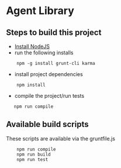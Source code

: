 # Agent Library
## Steps to build this project
- [Install NodeJS](https://nodejs.org/en/download/)
- run the following installs
```
    npm -g install grunt-cli karma
```
- install project dependencies
```
    npm install
```
- compile the project/run tests
```
   npm run compile
```

## Available build scripts
These scripts are available via the gruntfile.js

```
    npm run compile
    npm run build
    npm run test
```